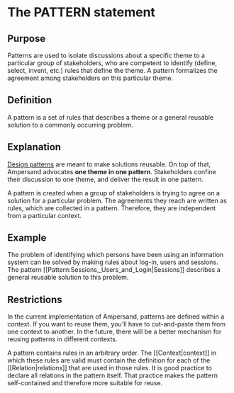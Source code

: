 # The PATTERN statement

## Purpose
Patterns are used to isolate discussions about a specific theme to a particular group of stakeholders,
who are competent to identify (define, select, invent, etc.) rules that define the theme.
A pattern formalizes the agreement among stakeholders on this particular theme.

## Definition
A pattern is a set of rules that describes a theme or a general reusable solution to a commonly occurring problem.

## Explanation
[Design patterns](http://en.wikipedia.org/wiki/Design_pattern) are meant to make solutions reusable.
On top of that, Ampersand advocates **one theme in one pattern**. Stakeholders confine their discussion to one theme, and deliver the result in one pattern.

A pattern is created when a group of stakeholders is trying to agree on a solution for a particular problem. The agreements they reach are written as rules, which are collected in a pattern.
Therefore, they are independent from a particular context.


## Example
The problem of identifying which persons have been using an information system can be solved by making rules
about log-in, users and sessions. The pattern [[Pattern:Sessions,_Users_and_Login|Sessions]] describes a general reusable solution to this problem.

## Restrictions
In the current implementation of Ampersand, patterns are defined within a context. If you want to reuse them, you'll have to cut-and-paste them from one context to another. In the future, there will be a better mechanism for reusing patterns in different contexts.




A pattern contains rules in an arbitrary order.
The [[Context|context]] in which these rules are valid must contain the definition for each of the [[Relation|relations]] that are used in those rules.
It is good practice to declare all relations in the pattern itself.
That practice makes the pattern self-contained and therefore more suitable for reuse.
 
